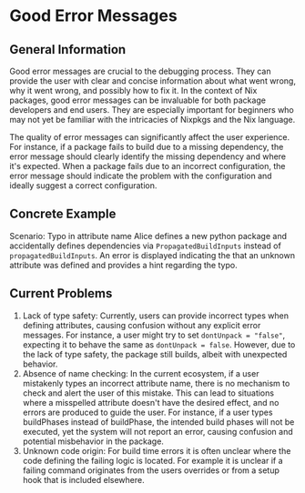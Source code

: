 # Good Error Messages

## General Information

Good error messages are crucial to the debugging process. They can provide the user with clear and concise information about what went wrong, why it went wrong, and possibly how to fix it. In the context of Nix packages, good error messages can be invaluable for both package developers and end users. They are especially important for beginners who may not yet be familiar with the intricacies of Nixpkgs and the Nix language.

The quality of error messages can significantly affect the user experience. For instance, if a package fails to build due to a missing dependency, the error message should clearly identify the missing dependency and where it's expected. When a package fails due to an incorrect configuration, the error message should indicate the problem with the configuration and ideally suggest a correct configuration.

## Concrete Example

Scenario: Typo in attribute name
Alice defines a new python package and accidentally defines dependencies via `PropagatedBuildInputs` instead of `propagatedBuildInputs`. An error is displayed indicating the that an unknown attribute was defined and provides a hint regarding the typo.

## Current Problems

1. Lack of type safety: Currently, users can provide incorrect types when defining attributes, causing confusion without any explicit error messages. For instance, a user might try to set `dontUnpack = "false"`, expecting it to behave the same as `dontUnpack = false`. However, due to the lack of type safety, the package still builds, albeit with unexpected behavior.
2. Absence of name checking: In the current ecosystem, if a user mistakenly types an incorrect attribute name, there is no mechanism to check and alert the user of this mistake. This can lead to situations where a misspelled attribute doesn't have the desired effect, and no errors are produced to guide the user. For instance, if a user types buildPhases instead of buildPhase, the intended build phases will not be executed, yet the system will not report an error, causing confusion and potential misbehavior in the package.
3. Unknown code origin: For build time errors it is often unclear where the code defining the failing logic is located. For example it is unclear if a failing command originates from the users overrides or from a setup hook that is included elsewhere.
